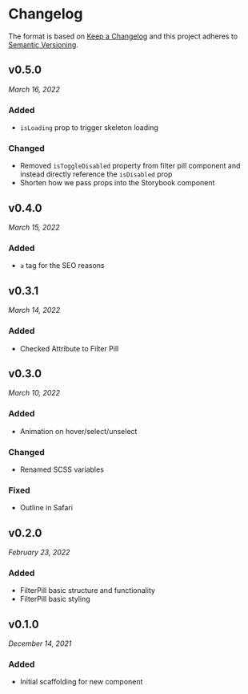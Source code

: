 # Changelog

The format is based on [Keep a Changelog](http://keepachangelog.com/en/1.0.0/)
and this project adheres to [Semantic Versioning](http://semver.org/spec/v2.0.0.html).

v0.5.0
------------------------------
*March 16, 2022*

### Added
- `isLoading` prop to trigger skeleton loading

### Changed
- Removed `isToggleDisabled` property from filter pill component and instead directly reference the `isDisabled` prop
- Shorten how we pass props into the Storybook component

v0.4.0
------------------------------
*March 15, 2022*

### Added
- `a` tag for the SEO reasons

v0.3.1
------------------------------
*March 14, 2022*

### Added
- Checked Attribute to Filter Pill

v0.3.0
------------------------------
*March 10, 2022*

### Added
- Animation on hover/select/unselect

### Changed
- Renamed SCSS variables

### Fixed
- Outline in Safari

v0.2.0
------------------------------
*February 23, 2022*

### Added
- FilterPill basic structure and functionality
- FilterPill basic styling

v0.1.0
------------------------------
*December 14, 2021*

### Added
- Initial scaffolding for new component
